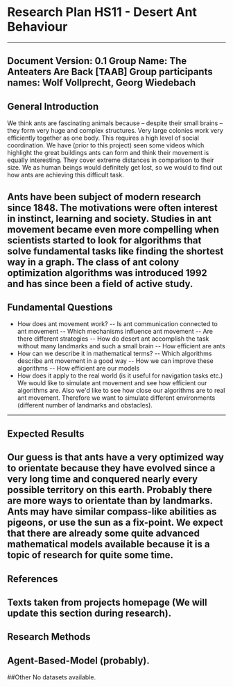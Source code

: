 # Research Plan HS11 - Desert Ant Behaviour
---
Document Version: 0.1
Group Name: The Anteaters Are Back [TAAB]
Group participants names: Wolf Vollprecht, Georg Wiedebach
---
## General Introduction

We think ants are fascinating animals because – despite their small brains – they form very huge and complex structures. Very large colonies work very efficiently together as one body. This requires a high level of social coordination. We have (prior to this project) seen some videos which highlight the great buildings ants can form and think their movement is equally interesting. They cover extreme distances in comparison to their size. We as human beings would definitely get lost, so we would to find out how ants are achieving this difficult task.

Ants have been subject of modern research since 1848. The motivations were often interest in instinct, learning and society. Studies in ant movement became even more compelling when scientists started to look for algorithms that solve fundamental tasks like finding the shortest way in a graph. The class of ant colony optimization algorithms was introduced 1992 and has since been a field of active study.
---
## Fundamental Questions

- How does ant movement work?
-- Is ant communication connected to ant movement
-- Which mechanisms influence ant movement
-- Are there different strategies
-- How do desert ant accomplish the task without many landmarks and such a small brain
-- How efficient are ants
- How can we describe it in mathematical terms?
-- Which algorithms describe ant movement in a good way
-- How we can improve these algorithms
-- How efficient are our models
- How does it apply to the real world (is it useful for navigation tasks etc.)
We would like to simulate ant movement and see how efficient our algorithms are. Also we'd like to see how close our algorithms are to real ant movement. Therefore we want to simulate different environments (different number of landmarks and obstacles).
---
## Expected Results

Our guess is that ants have a very optimized way to orientate because they have evolved since a very long time and conquered nearly every possible territory on this earth.
Probably there are more ways to orientate than by landmarks. Ants may have similar compass-like abilities as pigeons, or use the sun as a fix-point. 
We expect that there are already some quite advanced mathematical models available because it is a topic of research for quite some time.
---
## References 
Texts taken from projects homepage (We will update this section during research).
---
## Research Methods

Agent-Based-Model (probably).
---
##Other
No datasets available.
